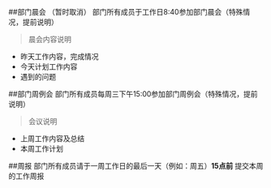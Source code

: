 ##部门晨会 （暂时取消）
部门所有成员于工作日8:40参加部门晨会（特殊情况，提前说明）

> 晨会内容说明

* 昨天工作内容，完成情况
* 今天计划工作内容
* 遇到的问题

##部门周例会
部门所有成员每周三下午15:00参加部门周例会（特殊情况，提前说明）

>会议说明

* 上周工作内容及总结
* 本周工作计划

##周报
部门所有成员请于一周工作日的最后一天（例如：周五）**15点前** 提交本周的工作周报

